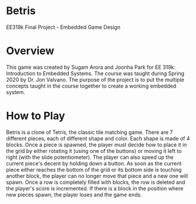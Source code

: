 # Betris
EE319k Final Project - Embedded Game Design

# Overview
This game was created by Sugam Arora and Joonha Park for EE 319k: Introduction to Embedded Systems. The course was taught during Spring 2020 by Dr. Jon Valvano. The purpose of the project is to put the multiple concepts taught in the course together to create a working embedded system.

# How to Play
Betris is a clone of Tetris, the classic tile matching game. There are 7 different pieces, each of different shape and color. Each shape is made of 4 blocks. Once a piece is spawned, the player must decide how to place it in the grid by either rotating it (using one of the buttons) or moving it left to right (with the slide potentiometer). The player can also speed up the current piece's decent by holding down a button. As soon as the current piece either reaches the bottom of the grid or its bottom side is touching another block, the player can no longer move that piece and a new one will spawn. Once a row is completely filled with blocks, the row is deleted and the player's score is incremented. If there is a block in the position where new pieces spawn, the player loses and the game ends.
